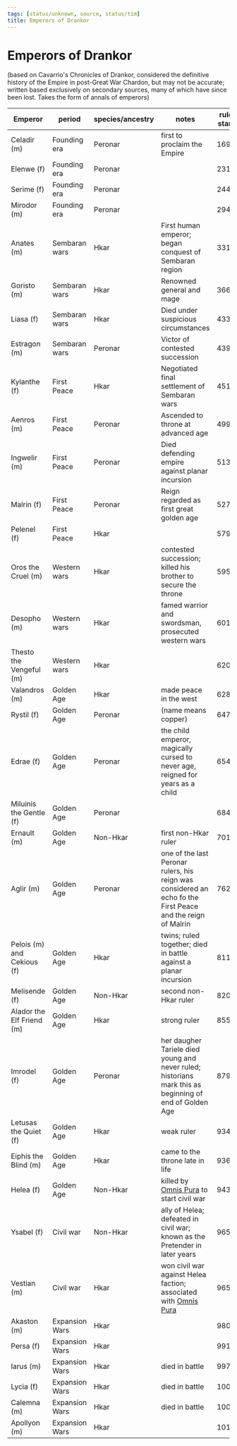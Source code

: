 ```yaml
---
tags: [status/unknown, source, status/tim]
title: Emperors of Drankor
---
```




# Emperors of Drankor

(based on Cavarrio's Chronicles of Drankor, considered the definitive history of the Empire in post-Great War Chardon, but may not be accurate; written based exclusively on secondary sources, many of which have since been lost. Takes the form of annals of emperors)

| Emperor                    | period         | species/ancestry | notes                                                                                                       | rule start | rule end | rule length | Dwarven |
| -------------------------- | -------------- | ---------------- | ----------------------------------------------------------------------------------------------------------- | ---------- | -------- | ----------- | ------- |
| Celadir (m)                | Founding era   | Peronar          | first to proclaim the Empire                                                                                | 169        | 231      | 62          | 4302    |
| Elenwe (f)                 | Founding era   | Peronar          |                                                                                                             | 231        | 244      | 13          | 4364    |
| Serime (f)                 | Founding era   | Peronar          |                                                                                                             | 244        | 294      | 50          | 4377    |
| Mirodor (m)                | Founding era   | Peronar          |                                                                                                             | 294        | 331      | 37          | 4427    |
| Anates (m)                 | Sembaran wars  | Hkar             | First human emperor; began conquest of Sembaran region                                                      | 331        | 366      | 35          | 4464    |
| Goristo (m)                | Sembaran wars  | Hkar             | Renowned general and mage                                                                                   | 366        | 433      | 67          | 4499    |
| Liasa (f)                  | Sembaran wars  | Hkar             | Died under suspicious circumstances                                                                         | 433        | 439      | 6           | 4566    |
| Estragon (m)               | Sembaran wars  | Peronar          | Victor of contested succession                                                                              | 439        | 451      | 12          | 4572    |
| Kylanthe (f)               | First Peace    | Hkar             | Negotiated final settlement of Sembaran wars                                                                | 451        | 499      | 48          | 4584    |
| Aenros (m)                 | First Peace    | Peronar          | Ascended to throne at advanced age                                                                          | 499        | 513      | 14          | 4632    |
| Ingwelir (m)               | First Peace    | Peronar          | Died defending empire against planar incursion                                                              | 513        | 527      | 14          | 4646    |
| Malrin (f)                 | First Peace    | Peronar          | Reign regarded as first great golden age                                                                    | 527        | 579      | 52          | 4660    |
| Pelenel (f)                | First Peace    | Hkar             |                                                                                                             | 579        | 595      | 16          | 4712    |
| Oros the Cruel (m)         | Western wars   | Hkar             | contested succession; killed his brother to secure the throne                                               | 595        | 601      | 6           | 4728    |
| Desopho (m)                | Western wars   | Hkar             | famed warrior and swordsman, prosecuted western wars                                                        | 601        | 620      | 19          | 4734    |
| Thesto the Vengeful (m)    | Western wars   | Hkar             |                                                                                                             | 620        | 628      | 8           | 4753    |
| Valandros (m)              | Golden Age     | Hkar             | made peace in the west                                                                                      | 628        | 647      | 19          | 4761    |
| Rystil (f)                 | Golden Age     | Peronar          | (name means copper)                                                                                         | 647        | 654      | 7           | 4780    |
| Edrae (f)                  | Golden Age     | Peronar          | the child emperor, magically cursed to never age, reigned for years as a child                              | 654        | 684      | 30          | 4787    |
| Miluinis the Gentle (f)    | Golden Age     | Peronar          |                                                                                                             | 684        | 701      | 17          | 4817    |
| Ernault (m)                | Golden Age     | Non-Hkar         | first non-Hkar ruler                                                                                        | 701        | 762      | 61          | 4834    |
| Aglir (m)                  | Golden Age     | Peronar          | one of the last Peronar rulers, his reign was considered an echo fo the First Peace and the reign of Malrin | 762        | 811      | 49          | 4895    |
| Pelois (m) and Cekious (f) | Golden Age     | Hkar             | twins; ruled together; died in battle against a planar incursion                                            | 811        | 820      | 9           | 4944    |
| Melisende (f)              | Golden Age     | Non-Hkar         | second non-Hkar ruler                                                                                       | 820        | 855      | 35          | 4953    |
| Alador the Elf Friend (m)  | Golden Age     | Hkar             | strong ruler                                                                                                | 855        | 879      | 24          | 4988    |
| Imrodel (f)                | Golden Age     | Peronar          | her daugher Tariele died young and never ruled; historians mark this as beginning of end of Golden Age      | 879        | 934      | 55          | 5012    |
| Letusas the Quiet (f)      | Golden Age     | Hkar             | weak ruler                                                                                                  | 934        | 936      | 2           | 5067    |
| Eiphis the Blind (m)       | Golden Age     | Hkar             | came to the throne late in life                                                                             | 936        | 943      | 7           | 5069    |
| Helea (f)                  | Golden Age     | Non-Hkar         | killed by [Omnis Pura](<../../groups/drankorian-societies/omnis-pura.md>) to start civil war                                                                 | 943        | 965      | 22          | 5076    |
| Ysabel (f)                 | Civil war      | Non-Hkar         | ally of Helea; defeated in civil war; known as the Pretender in later years                                 | 965        | 971      | 6           | 5098    |
| Vestian (m)                | Civil war      | Hkar             | won civil war against Helea faction; associated with [Omnis Pura](<../../groups/drankorian-societies/omnis-pura.md>)                                         | 965        | 980      | 15          | 5098    |
| Akaston (m)                | Expansion Wars | Hkar             |                                                                                                             | 980        | 991      | 11          | 5113    |
| Persa (f)                  | Expansion Wars | Hkar             |                                                                                                             | 991        | 997      | 6           | 5124    |
| Iarus (m)                  | Expansion Wars | Hkar             | died in battle                                                                                              | 997        | 1006     | 9           | 5130    |
| Lycia (f)                  | Expansion Wars | Hkar             | died in battle                                                                                              | 1006       | 1007     | 1           | 5139    |
| Calemna (m)                | Expansion Wars | Hkar             | died in battle                                                                                              | 1007       | 1011     | 4           | 5140    |
| Apollyon (m)               | Expansion Wars | Hkar             |                                                                                                             | 1011       | 1059     | 48          | 5144    |
<!-- TBLFM: $7=($6-$5) -->
<!-- TBLFM: $8=($5+4133) -->

